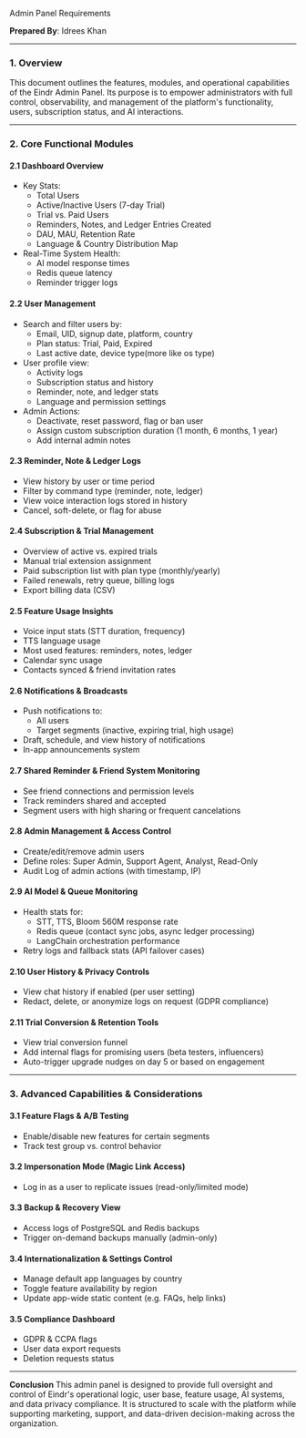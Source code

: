 ﻿<a name="_2de4bzghzs9s"></a>Admin Panel Requirements

**Prepared By**: Idrees Khan

-----
### <a name="_26cw3ik6v5sb"></a>**1. Overview**
This document outlines the features, modules, and operational capabilities of the Eindr Admin Panel. Its purpose is to empower administrators with full control, observability, and management of the platform's functionality, users, subscription status, and AI interactions.

-----
### <a name="_qovc78nbpfr3"></a>**2. Core Functional Modules**
#### <a name="_qlmmmlrmn6c6"></a>**2.1 Dashboard Overview**
- Key Stats:
  - Total Users
  - Active/Inactive Users (7-day Trial)
  - Trial vs. Paid Users
  - Reminders, Notes, and Ledger Entries Created
  - DAU, MAU, Retention Rate
  - Language & Country Distribution Map
- Real-Time System Health:
  - AI model response times
  - Redis queue latency
  - Reminder trigger logs
#### <a name="_3p2caka6q1al"></a>**2.2 User Management**
- Search and filter users by:
  - Email, UID, signup date, platform, country
  - Plan status: Trial, Paid, Expired
  - Last active date, device type(more like os type)
- User profile view:
  - Activity logs
  - Subscription status and history
  - Reminder, note, and ledger stats
  - Language and permission settings
- Admin Actions:
  - Deactivate, reset password, flag or ban user
  - Assign custom subscription duration (1 month, 6 months, 1 year)
  - Add internal admin notes
#### <a name="_tinckfc5cxqh"></a>**2.3 Reminder, Note & Ledger Logs**
- View history by user or time period
- Filter by command type (reminder, note, ledger)
- View voice interaction logs stored in history
- Cancel, soft-delete, or flag for abuse
#### <a name="_v3iag1rsp5mp"></a>**2.4 Subscription & Trial Management**
- Overview of active vs. expired trials
- Manual trial extension assignment
- Paid subscription list with plan type (monthly/yearly)
- Failed renewals, retry queue, billing logs
- Export billing data (CSV)
####
#### <a name="_a5e20crbrz20"></a><a name="_tgdchcrhkmsd"></a>**2.5 Feature Usage Insights**
- Voice input stats (STT duration, frequency)
- TTS language usage
- Most used features: reminders, notes, ledger
- Calendar sync usage
- Contacts synced & friend invitation rates
#### <a name="_ulgli6evpq8j"></a>**2.6 Notifications & Broadcasts**
- Push notifications to:
  - All users
  - Target segments (inactive, expiring trial, high usage)
- Draft, schedule, and view history of notifications
- In-app announcements system
#### <a name="_kdga0fyt2nlk"></a>**2.7 Shared Reminder & Friend System Monitoring**
- See friend connections and permission levels
- Track reminders shared and accepted
- Segment users with high sharing or frequent cancelations
#### <a name="_3kd4cqbyxjno"></a>**2.8 Admin Management & Access Control**
- Create/edit/remove admin users
- Define roles: Super Admin, Support Agent, Analyst, Read-Only
- Audit Log of admin actions (with timestamp, IP)
#### <a name="_inytwgp31hm"></a>**2.9 AI Model & Queue Monitoring**
- Health stats for:
  - STT, TTS, Bloom 560M response rate
  - Redis queue (contact sync jobs, async ledger processing)
  - LangChain orchestration performance
- Retry logs and fallback stats (API failover cases)
#### <a name="_z055pdr5vyw8"></a>**2.10 User History & Privacy Controls**
- View chat history if enabled (per user setting)
- Redact, delete, or anonymize logs on request (GDPR compliance)
#### <a name="_kif83ywat89t"></a>**2.11 Trial Conversion & Retention Tools**
- View trial conversion funnel
- Add internal flags for promising users (beta testers, influencers)
- Auto-trigger upgrade nudges on day 5 or based on engagement
-----
### <a name="_rkfx8gqczsbv"></a>**3. Advanced Capabilities & Considerations**
#### <a name="_qolheqx7pm1d"></a>**3.1 Feature Flags & A/B Testing**
- Enable/disable new features for certain segments
- Track test group vs. control behavior
#### <a name="_7he09juugfzd"></a>**3.2 Impersonation Mode (Magic Link Access)**
- Log in as a user to replicate issues (read-only/limited mode)
#### <a name="_91xlqoegv5v"></a>**3.3 Backup & Recovery View**
- Access logs of PostgreSQL and Redis backups
- Trigger on-demand backups manually (admin-only)
#### <a name="_9qerff16wtn5"></a>**3.4 Internationalization & Settings Control**
- Manage default app languages by country
- Toggle feature availability by region
- Update app-wide static content (e.g. FAQs, help links)
#### <a name="_zgnbpdcxa91e"></a>**3.5 Compliance Dashboard**
- GDPR & CCPA flags
- User data export requests
- Deletion requests status
-----
**Conclusion** This admin panel is designed to provide full oversight and control of Eindr's operational logic, user base, feature usage, AI systems, and data privacy compliance. It is structured to scale with the platform while supporting marketing, support, and data-driven decision-making across the organization.

